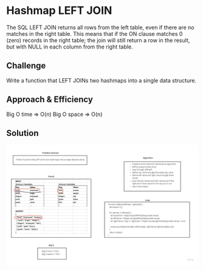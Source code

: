 # Hashmap LEFT JOIN
The SQL LEFT JOIN returns all rows from the left table, even if there are no matches in the right table. This means that if the ON clause matches 0 (zero) records in the right table; the join will still return a row in the result, but with NULL in each column from the right table.

## Challenge
Write a function that LEFT JOINs two hashmaps into a single data structure.

## Approach & Efficiency
Big O time => O(n)
Big O space => O(n)

## Solution
![whiteboard](../../assets/leftJoin.jpg)